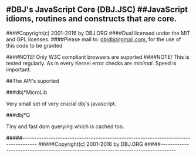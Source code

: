
#DBJ's JavaScript Core (DBJ.JSC)
##JavaScript idioms, routines and constructs that are core.
---
####Copyright(c) 2001-2016 by DBJ.ORG
####Dual licensed under the MIT and GPL licenses.
####Please mail to: dbjdbj@gmail.com, for the use of this code to be granted 

####NOTE! Only W3C compliant browsers are suported
####NOTE! This is tested regularly. As in every Kernel error checks are *minimal*. Speed is important.

##The API's suported

###dbj*MicroLib

Very small set of very crucial dbj's javascript. 

###dbj*Q

Tiny and fast dom querying which is cached too. 

#####------------------------------------------------------------------------------------
#####Copyright(c) 2001-2016 by DBJ.ORG
#####------------------------------------------------------------------------------------
